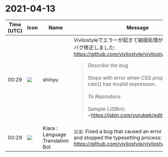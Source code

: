 # 2021-04-13

|Time (UTC)|Icon|Name|Message|
|---|---|---|---|
|00:29|![](https://avatars.slack-edge.com/2018-04-27/354445776386_e258f5ed5ba887b08668_72.jpg)|shinyu|Vivliostyleでエラーが起きて組版処理が止まってしまうバグ修正しました:<br><https://github.com/vivliostyle/vivliostyle.js/issues/717><br><blockquote>*Describe the bug*<br><br>Stops with error when CSS property value calc() has invalid expression.<br><br>*To Reproduce*<br><br>Sample (JSBin): <https://jsbin.com/yurubek/edit?html,css|https://jsbin.com/yurubek/edit?html,css><br><br><pre>p {<br>  margin-left: calc(foo);<br>}</pre><br><br>Test with Vivliostyle: <https://vivliostyle.org/viewer/#src=https://output.jsbin.com/yurubek|https://vivliostyle.org/viewer/#src=https://output.jsbin.com/yurubek><br><br>"Error: Name 'foo' is undefined" occurs.</blockquote>|
|00:29|![](https://avatars.slack-edge.com/2021-03-01/1807880975282_5c8ad89e782096649baa_72.png)|Kiara : Language Translation Bot|🇬🇧: Fixed a bug that caused an error in Vivliostyle and stopped the typesetting process:<br><https://github.com/vivliostyle/vivliostyle.js/issues/717>|

